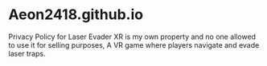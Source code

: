 # Aeon2418.github.io
Privacy Policy for Laser Evader XR is my own property and no one allowed to use it for selling purposes, A VR game where players navigate and evade laser traps.
